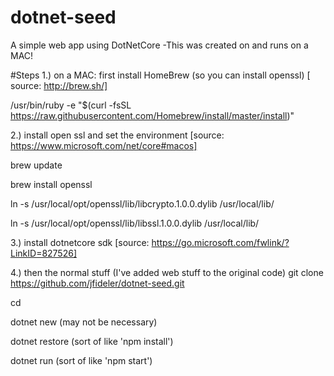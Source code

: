 # dotnet-seed
A simple web app using DotNetCore -This was created on and runs on a MAC!

#Steps
1.) on a MAC:  first install HomeBrew (so you can install openssl)
[ source: http://brew.sh/]

/usr/bin/ruby -e "$(curl -fsSL https://raw.githubusercontent.com/Homebrew/install/master/install)"


2.) install open ssl and set the environment
[source: https://www.microsoft.com/net/core#macos]

brew update

brew install openssl

ln -s /usr/local/opt/openssl/lib/libcrypto.1.0.0.dylib /usr/local/lib/

ln -s /usr/local/opt/openssl/lib/libssl.1.0.0.dylib /usr/local/lib/



3.) install dotnetcore sdk
[source: https://go.microsoft.com/fwlink/?LinkID=827526]

4.) then the normal stuff (I've added web stuff to the original code)
git clone https://github.com/jfideler/dotnet-seed.git <folder-name>


cd <folder-name>

dotnet new (may not be necessary)

dotnet restore  (sort of like 'npm install')

dotnet run (sort of like 'npm start')


